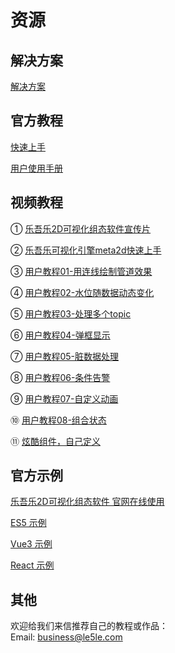 # 资源

## 解决方案

[解决方案](http://2ds.le5le.com/search) 

## 官方教程

[快速上手](../tutorial/start)

[用户使用手册](../instruction/home)

## 视频教程

①  [乐吾乐2D可视化组态软件宣传片](https://www.bilibili.com/video/BV1Hg411b7Kp/?spm_id_from=333.999.0.0)  

②  [乐吾乐可视化引擎meta2d快速上手](https://www.bilibili.com/video/BV1od4y1Y7Dd/?spm_id_from=333.999.0.0)      

③  [用户教程01-用连线绘制管道效果](https://www.bilibili.com/video/BV1VM41167jR/?spm_id_from=333.999.0.0)   

④  [用户教程02-水位随数据动态变化](https://www.bilibili.com/video/BV1AV4y1w7BL/?spm_id_from=333.999.0.0)   

⑤  [用户教程03-处理多个topic](https://www.bilibili.com/video/BV1Te411c7oU/?spm_id_from=333.999.0.0&vd_source=28d7954182229a8fb83df5f4b07265c7)   

⑥  [用户教程04-弹框显示](https://www.bilibili.com/video/BV1fW4y1N7pH/?spm_id_from=333.999.0.0)       


⑦  [用户教程05-脏数据处理](https://www.bilibili.com/video/BV1p44y1o7T5/?spm_id_from=333.999.0.0)    

⑧  [用户教程06-条件告警](https://www.bilibili.com/video/BV1z8411H7hA/?spm_id_from=333.999.0.0)    

⑨  [用户教程07-自定义动画](https://www.bilibili.com/video/BV1944y1o7u3/?spm_id_from=333.999.0.0&vd_source=28d7954182229a8fb83df5f4b07265c7)    

⑩  [用户教程08-组合状态](https://www.bilibili.com/video/BV1RG4y127Bm/)    

⑪  [炫酷组件，自己定义](https://mp.weixin.qq.com/s/qNGV0YeYIdWmyVJkbAHS_Q)    



## 官方示例

[乐吾乐2D可视化组态软件 官网在线使用](https://2ds.le5le.com/)

[ES5 示例](https://github.com/le5le-com/meta2d.js/tree/master/examples/es5)

[Vue3 示例](https://github.com/le5le-com/meta2d.js/tree/master/examples/vue)

[React 示例](https://github.com/le5le-com/meta2d.js/tree/master/examples/react)


## 其他

欢迎给我们来信推荐自己的教程或作品：  
Email: business@le5le.com

